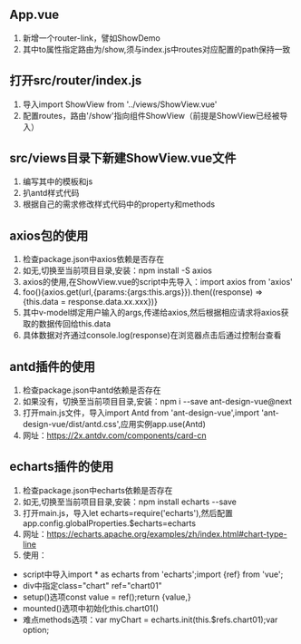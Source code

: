 ## App.vue
1. 新增一个router-link，譬如<router-link to="/show">ShowDemo</router-link>
2. 其中to属性指定路由为/show,须与index.js中routes对应配置的path保持一致

## 打开src/router/index.js
1. 导入import ShowView from '../views/ShowView.vue'
2. 配置routes，路由'/show'指向组件ShowView（前提是ShowView已经被导入）

## src/views目录下新建ShowView.vue文件
1. 编写其中的模板和js
2. 扒antd样式代码
3. 根据自己的需求修改样式代码中的property和methods

## axios包的使用
1. 检查package.json中axios依赖是否存在
2. 如无,切换至当前项目目录,安装：npm install -S axios
3. axios的使用,在ShowView.vue的script中先导入：import axios from 'axios'
4. foo(){axios.get(url,{params:{args:this.args}}).then((response) => {this.data = response.data.xx.xxx})}
5. 其中v-model绑定用户输入的args,传递给axios,然后根据相应请求将axios获取的数据传回给this.data
6. 具体数据对齐通过console.log(response)在浏览器点击后通过控制台查看

## antd插件的使用
1. 检查package.json中antd依赖是否存在
2. 如果没有，切换至当前项目目录,安装：npm i --save ant-design-vue@next
3. 打开main.js文件，导入import Antd from 'ant-design-vue',import 'ant-design-vue/dist/antd.css',应用实例app.use(Antd)
4. 网址：https://2x.antdv.com/components/card-cn


## echarts插件的使用
1. 检查package.json中echarts依赖是否存在
2. 如无,切换至当前项目目录,安装：npm install  echarts --save
3. 打开main.js，导入let echarts=require('echarts'),然后配置app.config.globalProperties.$echarts=echarts
4. 网址：https://echarts.apache.org/examples/zh/index.html#chart-type-line
5. 使用：
- script中导入import * as echarts from 'echarts';import {ref} from 'vue';
- div中指定class="chart" ref="chart01"
- setup()选项const value = ref();return {value,}
- mounted()选项中初始化this.chart01()
- 难点methods选项：var myChart = echarts.init(this.$refs.chart01);var option;
